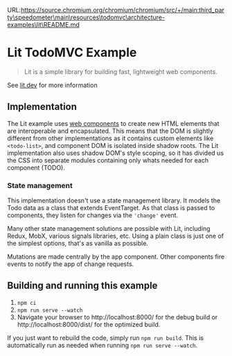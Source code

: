 URL:https://source.chromium.org/chromium/chromium/src/+/main:third_party\speedometer\main\resources\todomvc\architecture-examples\lit\README.md
# Lit TodoMVC Example

> Lit is a simple library for building fast, lightweight web components.

See [lit.dev](https://lit.dev) for more information

## Implementation

The Lit example uses [web components](https://developer.mozilla.org/en-US/docs/Web/API/Web_components) to create new HTML elements that are interoperable and encapsulated. This means that the DOM is slightly different from other implementations as it contains custom elements like `<todo-list>`, and component DOM is isolated inside shadow roots. The Lit implementation also uses shadow DOM's style scoping, so it has divided us the CSS into separate modules containing only whats needed for each component (TODO).

### State management

This implementation doesn't use a state management library. It models the Todo data as a class that extends EventTarget. As that class is passed to components, they listen for changes via the `'change'` event.

Many other state management solutions are possible with Lit, including Redux, MobX, various signals libraries, etc. Using a plain class is just one of the simplest options, that's as vanilla as possible.

Mutations are made centrally by the app component. Other components fire events to notify the app of change requests.

## Building and running this example

1. `npm ci`
2. `npm run serve --watch`
3. Navigate your browser to http://localhost:8000/ for the debug build or http://localhost:8000/dist/ for the optimized build.

If you just want to rebuild the code, simply run `npm run build`. This is automatically run as needed when running `npm run serve --watch`.
